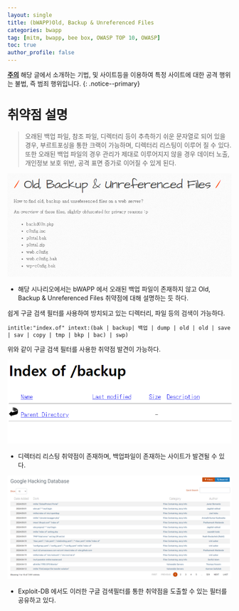 ```yaml
---
layout: single
title: (bWAPP)Old, Backup & Unreferenced Files
categories: bwapp
tag: [mitm, bwapp, bee box, OWASP TOP 10, OWASP]
toc: true
author_profile: false
---
```

**<u>주의</u>** 해당 글에서 소개하는 기법, 및 사이트등을 이용하여 특정 사이트에 대한 공격 행위는 불법, 즉 범죄 행위입니다.
{: .notice--primary}  

# 취약점 설명
> 오래된 백업 파일, 참조 파일, 디렉터리 등이 추측하기 쉬운 문자열로 되어 있을 경우, 부르트포싱을 통한 크랙이 가능하며, 디렉터리 리스팅이 이루어 질 수 있다. 또한 오래된 백업 파일의 경우 관리가 제대로 이루어지지 않을 경우 데이터 노출, 개인정보 보호 위반, 공격 표면 증가로 이어질 수 있게 된다.

![그림 1-1](/assets/image/bwapp/Security%20Misconfiguration/Old,%20Backup%20&%20Unreferenced%20Files/image.png)
- 해당 시나리오에서는 bWAPP 에서 오래된 백업 파일이 존재하지 않고 Old, Backup & Unreferenced Files 취약점에 대해 설명하는 듯 하다.

쉽게 구글 검색 필터를 사용하여 방치되고 있는 디렉터리, 파일 등의 검색이 가능하다.

```
intitle:"index.of" intext:(bak | backup| 백업 | dump | old | old | save | sav | copy | tmp | bkp | bac) | swp)
``` 

위와 같이 구글 검색 필터를 사용한 취약점 발견이 가능하다.

![그림 1-2](/assets/image/bwapp/Security%20Misconfiguration/Old,%20Backup%20&%20Unreferenced%20Files/image-1.png)
- 디렉터리 리스팅 취약점이 존재하며, 백업파일이 존재하는 사이트가 발견될 수 있다.


![그림 1-3](/assets/image/bwapp/Security%20Misconfiguration/Old,%20Backup%20&%20Unreferenced%20Files/image-2.png)
- Exploit-DB 에서도 이러한 구글 검색필터를 통한 취약점을 도출할 수 있는 필터를 공유하고 있다.